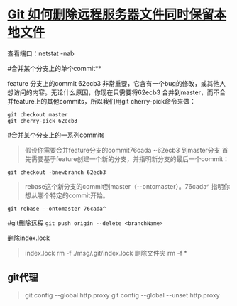 # [**Git 如何删除远程服务器文件同时保留本地文件**](https://segmentfault.com/a/1190000009525388)

查看端口：netstat -nab

#合并某个分支上的单个commit**

feature 分支上的commit 62ecb3 非常重要，它含有一个bug的修改，或其他人想访问的内容。无论什么原因，你现在只需要将62ecb3 合并到master，而不合并feature上的其他commits，所以我们用git cherry-pick命令来做：


```
git checkout master  
git cherry-pick 62ecb3 
```
#合并某个分支上的一系列commits
>假设你需要合并feature分支的commit76cada ~62ecb3 到master分支
首先需要基于feature创建一个新的分支，并指明新分支的最后一个commit：

`git checkout -bnewbranch 62ecb3 ` 

>rebase这个新分支的commit到master（--ontomaster）。76cada^ 指明你想从哪个特定的commit开始。

`git rebase --ontomaster 76cada^  `

#git删除远程
`git push origin --delete <branchName>`

删除index.lock
>index.lock    rm -f ./msg/.git/index.lock
删除文件夹
rm -f *

## git代理
> git config --global http.proxy
> git config --global --unset http.proxy
